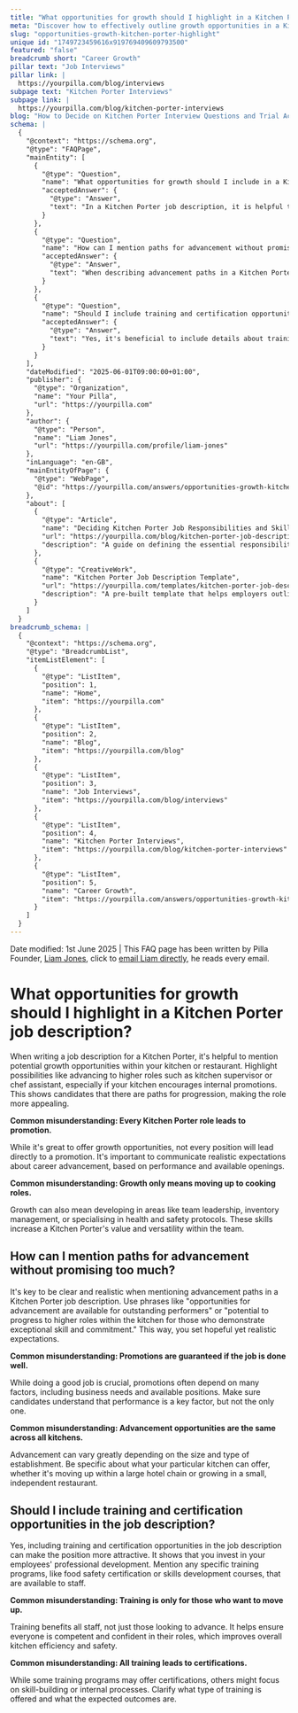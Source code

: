 ```yaml
---
title: "What opportunities for growth should I highlight in a Kitchen Porter job description?"
meta: "Discover how to effectively outline growth opportunities in a Kitchen Porter job description to attract and retain motivated staff."
slug: "opportunities-growth-kitchen-porter-highlight"
unique id: "1749723459616x919769409609793500"
featured: "false"
breadcrumb short: "Career Growth"
pillar text: "Job Interviews"
pillar link: |
  https://yourpilla.com/blog/interviews
subpage text: "Kitchen Porter Interviews"
subpage link: |
  https://yourpilla.com/blog/kitchen-porter-interviews
blog: "How to Decide on Kitchen Porter Interview Questions and Trial Activities"
schema: |
  {
    "@context": "https://schema.org",
    "@type": "FAQPage",
    "mainEntity": [
      {
        "@type": "Question",
        "name": "What opportunities for growth should I include in a Kitchen Porter job description?",
        "acceptedAnswer": {
          "@type": "Answer",
          "text": "In a Kitchen Porter job description, it is helpful to mention potential advancement opportunities within your kitchen or restaurant, such as progressing to roles like a kitchen supervisor or chef assistant. Highlighting these paths shows candidates there are opportunities for career development, which makes the role more appealing. It's also beneficial to clarify that growth can encompass skills development in team leadership, inventory management, or specialising in health and safety protocols."
        }
      },
      {
        "@type": "Question",
        "name": "How can I mention paths for advancement without promising too much in a Kitchen Porter job description?",
        "acceptedAnswer": {
          "@type": "Answer",
          "text": "When describing advancement paths in a Kitchen Porter job description, it's crucial to set clear and realistic expectations. Phrasing like 'opportunities for advancement are available for outstanding performers' or 'potential to progress to higher roles for those who demonstrate exceptional skill and commitment' helps manage expectations. Ensure candidates understand that while performance is a significant factor, it isn't the only criterion for advancement, which also depends on other factors like business needs and available positions."
        }
      },
      {
        "@type": "Question",
        "name": "Should I include training and certification opportunities in a Kitchen Porter job description?",
        "acceptedAnswer": {
          "@type": "Answer",
          "text": "Yes, it's beneficial to include details about training and certification opportunities in a Kitchen Porter job description. This highlights your investment in employee professional development. Specify any particular training programs that are available, such as food safety certification or skills development courses, which not only benefit those looking to advance but also enhance the overall competency, safety, and efficiency of all kitchen staff."
        }
      }
    ],
    "dateModified": "2025-06-01T09:00:00+01:00",
    "publisher": {
      "@type": "Organization",
      "name": "Your Pilla",
      "url": "https://yourpilla.com"
    },
    "author": {
      "@type": "Person",
      "name": "Liam Jones",
      "url": "https://yourpilla.com/profile/liam-jones"
    },
    "inLanguage": "en-GB",
    "mainEntityOfPage": {
      "@type": "WebPage",
      "@id": "https://yourpilla.com/answers/opportunities-growth-kitchen-porter-highlight"
    },
    "about": [
      {
        "@type": "Article",
        "name": "Deciding Kitchen Porter Job Responsibilities and Skills",
        "url": "https://yourpilla.com/blog/kitchen-porter-job-description",
        "description": "A guide on defining the essential responsibilities and skills required from a Kitchen Porter, to help employers craft effective job descriptions."
      },
      {
        "@type": "CreativeWork",
        "name": "Kitchen Porter Job Description Template",
        "url": "https://yourpilla.com/templates/kitchen-porter-job-description",
        "description": "A pre-built template that helps employers outline the roles, responsibilities, and required skills for a Kitchen Porter efficiently."
      }
    ]
  }
breadcrumb_schema: |
  {
    "@context": "https://schema.org",
    "@type": "BreadcrumbList",
    "itemListElement": [
      {
        "@type": "ListItem",
        "position": 1,
        "name": "Home",
        "item": "https://yourpilla.com"
      },
      {
        "@type": "ListItem",
        "position": 2,
        "name": "Blog",
        "item": "https://yourpilla.com/blog"
      },
      {
        "@type": "ListItem",
        "position": 3,
        "name": "Job Interviews",
        "item": "https://yourpilla.com/blog/interviews"
      },
      {
        "@type": "ListItem",
        "position": 4,
        "name": "Kitchen Porter Interviews",
        "item": "https://yourpilla.com/blog/kitchen-porter-interviews"
      },
      {
        "@type": "ListItem",
        "position": 5,
        "name": "Career Growth",
        "item": "https://yourpilla.com/answers/opportunities-growth-kitchen-porter-highlight"
      }
    ]
  }
---
```


Date modified: 1st June 2025 | This FAQ page has been written by Pilla Founder, [Liam Jones](https://yourpilla.com/profile/liam-jones), click to [email Liam directly](https://mailto:liam@yourpilla.com), he reads every email.

# What opportunities for growth should I highlight in a Kitchen Porter job description?

When writing a job description for a Kitchen Porter, it's helpful to mention potential growth opportunities within your kitchen or restaurant. Highlight possibilities like advancing to higher roles such as kitchen supervisor or chef assistant, especially if your kitchen encourages internal promotions. This shows candidates that there are paths for progression, making the role more appealing.

**Common misunderstanding: Every Kitchen Porter role leads to promotion.**

While it's great to offer growth opportunities, not every position will lead directly to a promotion. It's important to communicate realistic expectations about career advancement, based on performance and available openings.

**Common misunderstanding: Growth only means moving up to cooking roles.**

Growth can also mean developing in areas like team leadership, inventory management, or specialising in health and safety protocols. These skills increase a Kitchen Porter's value and versatility within the team.

## How can I mention paths for advancement without promising too much?

It's key to be clear and realistic when mentioning advancement paths in a Kitchen Porter job description. Use phrases like "opportunities for advancement are available for outstanding performers" or "potential to progress to higher roles within the kitchen for those who demonstrate exceptional skill and commitment." This way, you set hopeful yet realistic expectations.

**Common misunderstanding: Promotions are guaranteed if the job is done well.**

While doing a good job is crucial, promotions often depend on many factors, including business needs and available positions. Make sure candidates understand that performance is a key factor, but not the only one.

**Common misunderstanding: Advancement opportunities are the same across all kitchens.**

Advancement can vary greatly depending on the size and type of establishment. Be specific about what your particular kitchen can offer, whether it's moving up within a large hotel chain or growing in a small, independent restaurant.

## Should I include training and certification opportunities in the job description?

Yes, including training and certification opportunities in the job description can make the position more attractive. It shows that you invest in your employees' professional development. Mention any specific training programs, like food safety certification or skills development courses, that are available to staff.

**Common misunderstanding: Training is only for those who want to move up.**

Training benefits all staff, not just those looking to advance. It helps ensure everyone is competent and confident in their roles, which improves overall kitchen efficiency and safety.

**Common misunderstanding: All training leads to certifications.**

While some training programs may offer certifications, others might focus on skill-building or internal processes. Clarify what type of training is offered and what the expected outcomes are.